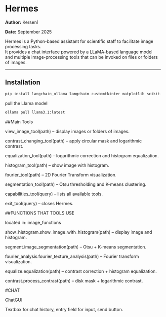 # Hermes

**Author:** Kersen1

**Date:** September 2025  

Hermes is a Python-based assistant for scientific staff to facilitate image processing tasks.  
It provides a chat interface powered by a LLaMA-based language model and multiple image-processing tools that can be invoked on files or folders of images.

---

## Installation

```bash
pip install langchain_ollama langchain customtkinter matplotlib scikit-image scikit-learn
```
pull the Llama model 
```bash
ollama pull llama3.1:latest
```
##Main Tools

view_image_tool(path) – display images or folders of images.

contrast_changing_tool(path) – apply circular mask and logarithmic contrast.

equalization_tool(path) – logarithmic correction and histogram equalization.

histogram_tool(path) – show image with histogram.

fourier_tool(path) – 2D Fourier Transform visualization.

segmentation_tool(path) – Otsu thresholding and K-means clustering.

capabilities_tool(query) – lists all available tools.

exit_tool(query) – closes Hermes.


##FUNCTIONS THAT TOOLS USE

located in:
image_functions

show_histogram.show_image_with_histogram(path) – display image and histogram.

segment.image_segmentation(path) – Otsu + K-means segmentation.

fourier_analysis.fourier_texture_analysis(path) – Fourier transform visualization.

equalize.equalization(path) – contrast correction + histogram equalization.

contrast.process_contrast(path) – disk mask + logarithmic contrast.


#CHAT

ChatGUI

Textbox for chat history, entry field for input, send button.
